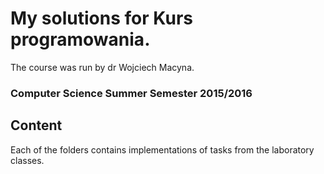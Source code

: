 # My solutions for  __Kurs programowania__.

The course was run by dr Wojciech Macyna.

### Computer Science Summer Semester 2015/2016

## Content

Each of the folders contains implementations of tasks from the laboratory classes.

